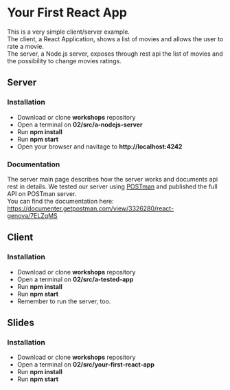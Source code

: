 # Your First React App

This is a very simple client/server example.  
The client, a React Application, shows a list of movies and allows the user to rate a movie.  
The server, a Node.js server, exposes through rest api the list of movies and the possibility to change movies ratings.

## Server

### Installation

 * Download or clone **workshops** repository
 * Open a terminal on **02/src/a-nodejs-server**
 * Run **npm install**
 * Run **npm start**
 * Open your browser and navitage to **http://localhost:4242**

### Documentation

The server main page describes how the server works and documents api rest in details.
We tested our server using [POSTman](https://www.getpostman.com/) and published the full API on POSTman server.  
You can find the documentation here: https://documenter.getpostman.com/view/3326280/react-genova/7ELZqMS

## Client

### Installation

 * Download or clone **workshops** repository
 * Open a terminal on **02/src/a-tested-app**
 * Run **npm install**
 * Run **npm start**
 * Remember to run the server, too.

## Slides

### Installation

 * Download or clone **workshops** repository
 * Open a terminal on **02/src/your-first-react-app**
 * Run **npm install**
 * Run **npm start**